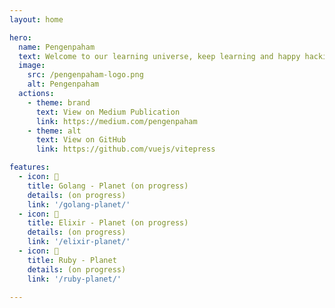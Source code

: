 ```yaml
---
layout: home

hero:
  name: Pengenpaham
  text: Welcome to our learning universe, keep learning and happy hacking! 😎 ✨
  image:
    src: /pengenpaham-logo.png
    alt: Pengenpaham
  actions:
    - theme: brand
      text: View on Medium Publication
      link: https://medium.com/pengenpaham
    - theme: alt
      text: View on GitHub
      link: https://github.com/vuejs/vitepress

features:
  - icon: 💙
    title: Golang - Planet (on progress)
    details: (on progress)
    link: '/golang-planet/'
  - icon: 💜
    title: Elixir - Planet (on progress)
    details: (on progress)
    link: '/elixir-planet/'
  - icon: 💎
    title: Ruby - Planet
    details: (on progress)
    link: '/ruby-planet/'

---
```

